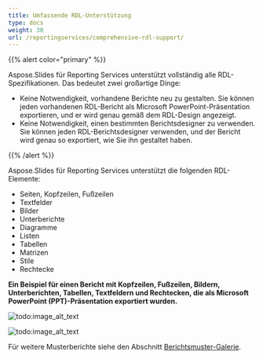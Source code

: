 ```yaml
---  
title: Umfassende RDL-Unterstützung  
type: docs  
weight: 30  
url: /reportingservices/comprehensive-rdl-support/  
---  
```


{{% alert color="primary" %}}  

Aspose.Slides für Reporting Services unterstützt vollständig alle RDL-Spezifikationen. Das bedeutet zwei großartige Dinge:  

- Keine Notwendigkeit, vorhandene Berichte neu zu gestalten. Sie können jeden vorhandenen RDL-Bericht als Microsoft PowerPoint-Präsentation exportieren, und er wird genau gemäß dem RDL-Design angezeigt.  
- Keine Notwendigkeit, einen bestimmten Berichtsdesigner zu verwenden. Sie können jeden RDL-Berichtsdesigner verwenden, und der Bericht wird genau so exportiert, wie Sie ihn gestaltet haben.  

{{% /alert %}}  

Aspose.Slides für Reporting Services unterstützt die folgenden RDL-Elemente:  

- Seiten, Kopfzeilen, Fußzeilen  
- Textfelder  
- Bilder  
- Unterberichte  
- Diagramme  
- Listen  
- Tabellen  
- Matrizen  
- Stile  
- Rechtecke  

**Ein Beispiel für einen Bericht mit Kopfzeilen, Fußzeilen, Bildern, Unterberichten, Tabellen, Textfeldern und Rechtecken, die als Microsoft PowerPoint (PPT)-Präsentation exportiert wurden.**  

![todo:image_alt_text](comprehensive-rdl-support_1.png)  

![todo:image_alt_text](comprehensive-rdl-support_2.png)  

Für weitere Musterberichte siehe den Abschnitt [Berichtsmuster-Galerie](/slides/reportingservices/sample-reports-gallery/).  